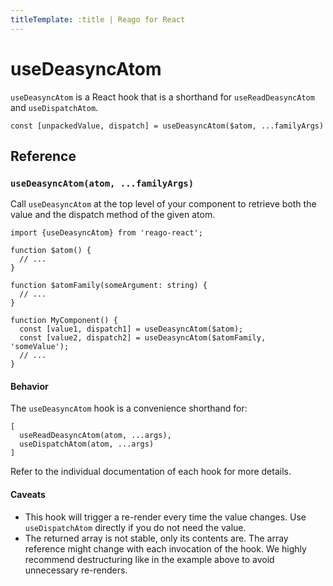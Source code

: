 ```yaml
---
titleTemplate: :title | Reago for React
---
```


# useDeasyncAtom

`useDeasyncAtom` is a React hook that is a shorthand for `useReadDeasyncAtom` and `useDispatchAtom`.

```tsx
const [unpackedValue, dispatch] = useDeasyncAtom($atom, ...familyArgs)
```


## Reference

### `useDeasyncAtom(atom, ...familyArgs)`

Call `useDeasyncAtom` at the top level of your component to retrieve both the value and the dispatch method
of the given atom.


```tsx
import {useDeasyncAtom} from 'reago-react';

function $atom() {
  // ...
}

function $atomFamily(someArgument: string) {
  // ...
}

function MyComponent() {
  const [value1, dispatch1] = useDeasyncAtom($atom);
  const [value2, dispatch2] = useDeasyncAtom($atomFamily, 'someValue');
  // ...
}
```

#### Behavior

The `useDeasyncAtom` hook is a convenience shorthand for:

```tsx
[
  useReadDeasyncAtom(atom, ...args),
  useDispatchAtom(atom, ...args)
]
```

Refer to the individual documentation of each hook for more details.

#### Caveats

* This hook will trigger a re-render every time the value changes. Use `useDispatchAtom` directly if you do
  not need the value.
* The returned array is not stable, only its contents are. The array reference might change with each
  invocation of the hook. We highly recommend destructuring like in the example above to avoid unnecessary
  re-renders.
